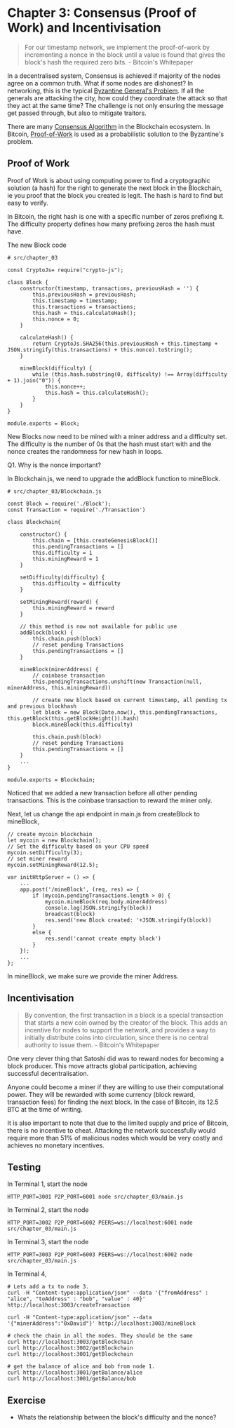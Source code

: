 # Chapter 3: Consensus (Proof of Work) and Incentivisation

> For our timestamp network, we implement the proof-of-work by incrementing a nonce in the block until a value is found that gives the block's hash the required zero bits. - Bitcoin's Whitepaper

In a decentralised system, Consensus is achieved if majority of the nodes agree on a common truth. What if some nodes are dishonest? In networking, this is the typical [Byzantine General's Problem](https://en.wikipedia.org/wiki/Byzantine_fault_tolerance). If all the generals are attacking the city, how could they coordinate the attack so that they act at the same time? The challenge is not only ensuring the message get passed through, but also to mitigate traitors.

There are many [Consensus Algorithm](https://www.coindesk.com/short-guide-blockchain-consensus-protocols/) in the Blockchain ecosystem. In Bitcoin, [Proof-of-Work](https://en.bitcoin.it/wiki/Proof_of_work) is used as a probabilistic solution to the Byzantine's problem. 

## Proof of Work

Proof of Work is about using computing power to find a cryptographic solution (a hash) for the right to generate the next block in the Blockchain, ie you proof that the block you created is legit. The hash is hard to find but easy to verify.

In Bitcoin, the right hash is one with a specific number of zeros prefixing it. The difficulty property defines how many prefixing zeros the hash must have.

The new Block code

```
# src/chapter_03

const CryptoJs= require("crypto-js");

class Block {
    constructor(timestamp, transactions, previousHash = '') {
        this.previousHash = previousHash;
        this.timestamp = timestamp;
        this.transactions = transactions;
        this.hash = this.calculateHash();
        this.nonce = 0;
    }

    calculateHash() {
        return CryptoJs.SHA256(this.previousHash + this.timestamp + JSON.stringify(this.transactions) + this.nonce).toString();
    }

    mineBlock(difficulty) {
        while (this.hash.substring(0, difficulty) !== Array(difficulty + 1).join("0")) {
            this.nonce++;
            this.hash = this.calculateHash();
        }
    }
}

module.exports = Block;
```

New Blocks now need to be mined with a miner address and a difficulty set. The difficulty is the number of 0s that the hash must start with and the nonce creates the randomness for new hash in loops.

Q1. Why is the nonce important?

In Blockchain.js, we need to upgrade the addBlock function to mineBlock.

```
# src/chapter_03/Blockchain.js

const Block = require('./Block');
const Transaction = require('./Transaction')

class Blockchain{

    constructor() {
        this.chain = [this.createGenesisBlock()]
        this.pendingTransactions = []
        this.difficulty = 1
        this.miningReward = 1
    }
    
    setDifficulty(difficulty) {
        this.difficulty = difficulty
    }

    setMiningReward(reward) {
        this.miningReward = reward
    }
    
    // this method is now not available for public use
    addBlock(block) {
        this.chain.push(block)
        // reset pending Transactions
        this.pendingTransactions = []
    }
    
    mineBlock(minerAddress) {
        // coinbase transaction
        this.pendingTransactions.unshift(new Transaction(null, minerAddress, this.miningReward))

        // create new block based on current timestamp, all pending tx and previous blockhash
        let block = new Block(Date.now(), this.pendingTransactions, this.getBlock(this.getBlockHeight()).hash)
        block.mineBlock(this.difficulty)

        this.chain.push(block)
        // reset pending Transactions
        this.pendingTransactions = []
    }
    ...
}

module.exports = Blockchain;
```

Noticed that we added a new transaction before all other pending transactions. This is the coinbase transaction to reward the miner only.

Next, let us change the api endpoint in main.js from createBlock to mineBlock,

```
// create mycoin blockchain
let mycoin = new Blockchain();
// Set the difficulty based on your CPU speed
mycoin.setDifficulty(3);
// set miner reward
mycoin.setMiningReward(12.5);

var initHttpServer = () => {
    ...
    app.post('/mineBlock', (req, res) => {
        if (mycoin.pendingTransactions.length > 0) {
            mycoin.mineBlock(req.body.minerAddress)
            console.log(JSON.stringify(block))
            broadcast(block)
            res.send('new Block created: '+JSON.stringify(block))
        }
        else {
            res.send('cannot create empty block')
        }
    });
    ...
};
```

In mineBlock, we make sure we provide the miner Address.

## Incentivisation

> By convention, the first transaction in a block is a special transaction that starts a new coin owned by the creator of the block. This adds an incentive for nodes to support the network, and provides a way to initially distribute coins into circulation, since there is no central authority to issue them. - Bitcoin's Whitepaper

One very clever thing that Satoshi did was to reward nodes for becoming a block producer. This move attracts global participation, achieving successful decentralisation.

Anyone could become a miner if they are willing to use their computational power. They will be rewarded with some currency (block reward, transaction fees) for finding the next block. In the case of Bitcoin, its 12.5 BTC at the time of writing. 

It is also important to note that due to the limited supply and price of Bitcoin, there is no incentive to cheat. Attacking the network successfully would require more than 51% of malicious nodes which would be very costly and achieves no monetary incentives.

## Testing

In Terminal 1, start the node

```
HTTP_PORT=3001 P2P_PORT=6001 node src/chapter_03/main.js
```

In Terminal 2, start the node

```
HTTP_PORT=3002 P2P_PORT=6002 PEERS=ws://localhost:6001 node src/chapter_03/main.js 
```

In Terminal 3, start the node

```
HTTP_PORT=3003 P2P_PORT=6003 PEERS=ws://localhost:6002 node src/chapter_03/main.js 
```

In Terminal 4, 

```
# Lets add a tx to node 3.
curl -H "Content-type:application/json" --data '{"fromAddress" : "alice", "toAddress" : "bob", "value" : 40}' http://localhost:3003/createTransaction

curl -H "Content-type:application/json" --data '{"minerAddress":"0xDavid"}' http://localhost:3003/mineBlock

# check the chain in all the nodes. They should be the same
curl http://localhost:3003/getBlockchain
curl http://localhost:3002/getBlockchain
curl http://localhost:3001/getBlockchain

# get the balance of alice and bob from node 1.
curl http://localhost:3001/getBalance/alice
curl http://localhost:3001/getBalance/bob
```

## Exercise

* Whats the relationship between the block's difficulty and the nonce?